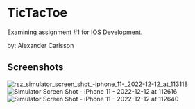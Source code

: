 # TicTacToe
Examining assignment #1 for IOS Development.

by: Alexander Carlsson
       
## Screenshots

![rsz_simulator_screen_shot_-_iphone_11_-_2022-12-12_at_113118](https://user-images.githubusercontent.com/47304533/207023577-6b0624f0-8c38-4f44-9e80-0e8d62288044.jpg)
![Simulator Screen Shot - iPhone 11 - 2022-12-12 at 112616](https://user-images.githubusercontent.com/47304533/207023195-e123f1a8-108c-498a-97c8-8b955378ba28.jpg)
![Simulator Screen Shot - iPhone 11 - 2022-12-12 at 112640](https://user-images.githubusercontent.com/47304533/207023199-c1257068-1cbd-4170-8633-abf0f773effc.jpg)
